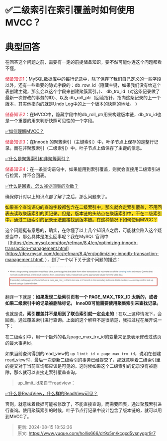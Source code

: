 # ✅二级索引在索引覆盖时如何使用MVCC？

# 典型回答


在回答这个问题之前，需要有一定的前提储备知识，要不然可能你连这个问题都看不懂。



<font style="color:#DF2A3F;">储备知识1</font>：MySQL数据库中的每行记录中，除了保存了我们自己定义的一些字段以外，还有一些重要的隐式字段的：db_row_id（隐藏主键，如果我们没有给这个表创建主键，那么会以这个字段来创建聚簇索引。）、 db_trx_id（对这条记录做了最新一次修改的事务的ID）、以及 db_roll_ptr（回滚指针，指向这条记录的上一个版本，其实他指向的就是Undo Log中的上一个版本的快照的地址。 ）



<font style="color:#DF2A3F;">储备知识2</font>：在MVCC中，隐藏字段中的db_roll_ptr用来构建版本链，db_trx_id也是一个重要的用来判断快照可见性的一个字段。



[✅如何理解MVCC？](https://www.yuque.com/hollis666/dr9x5m/wgu1u6)



<font style="color:#DF2A3F;">储备知识3</font>：在Innodb 的聚簇索引（主键索引）中，叶子节点上保存的是整行记录。而在非聚簇索引（二级索引）中，叶子节点上值保存了主键的信息。



[✅什么是聚簇索引和非聚簇索引？](https://www.yuque.com/hollis666/dr9x5m/le8gbo472cpxv63z)



<font style="color:#DF2A3F;">储备知识4</font>：在一条查询语句中，如果能用到索引覆盖，则就会直接用二级索引进行检索，并不会回表。



[✅什么是回表，怎么减少回表的次数？](https://www.yuque.com/hollis666/dr9x5m/vr22wd)





确保你针对以上知识点都了解了之后，那么问题来了。



<font style="background-color:#FBDE28;">如果某个查询语句的查询字段都包含在二级索引中，那么就会走索引覆盖，不用回表去读取聚簇索引的页记录。但是，版本链的头结点在聚簇索引中，不在二级索引中，通过二级索引的记录无法直接找到版本链。在这种情况下如何使用MVCC？</font>

<font style="background-color:#FBDE28;"></font>

这个问题挺有意思的，确实，在你懂了以上几个知识点之后，可能就会陷入这个疑惑当中，那么具体是怎么回事呢？我在MySQL 官网中（[https://dev.mysql.com/doc/refman/8.4/en/optimizing-innodb-transaction-management.html](https://dev.mysql.com/doc/refman/8.4/en/optimizing-innodb-transaction-management.html) ），到了一个以下关于这个问题的描述：



![17229262951707.jpg](./img/s3S5Y1RgOaLpgS1k/1741334893636-40597aba-7c35-43e1-b777-edb04e8732ba-711075.jpeg)



翻译一下就是：**如果发现二级索引页有一个 PAGE_MAX_TRX_ID 太新的，或者如果二级索引中的记录被删除标记， InnoDB可能需要使用聚集索引来查找记录。**



也就是说，**索引覆盖并不是用到了联合索引就一定会走的**！在以上这种情况下，会回表，通过覆盖索引进行查询。上面的这个解释不是很清楚，我把过程在展开说一下：



在二级索引中，用一个额外的名为page_max_trx_id的变量来记录表示修改过该页的最大事务id。



如果当前查询得到的read_view的 `up_limit_id > page_max_trx_id`，说明在创建read_view时，最后一次更新二级索引的事务已经提交了，那就意味着二级索引里的提交对于当前查询都应该是可见的。这时候如果这个二级索引的记录没有被删除，那么就可以直接走索引覆盖查询。



> up_limit_id来自于readview：
>

[✅什么是ReadView，什么样的ReadView可见？](https://www.yuque.com/hollis666/dr9x5m/gq6em9bet37p4f77)



否则，就意味着数据可能被修改了，不能直接查询，而需要回表，通过聚簇索引进行查询。使用聚簇索引的时候，叶子节点行记录中设计包含了版本链的，就可以用到MVCC了。



> 更新: 2024-08-15 18:52:36  
> 原文: <https://www.yuque.com/hollis666/dr9x5m/kcgxd5vsnygpr9r7>